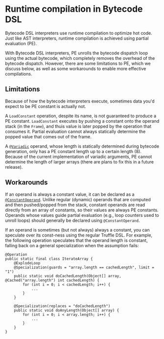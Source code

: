 # Runtime compilation in Bytecode DSL

Bytecode DSL interpreters use runtime compilation to optimize hot code.
Just like AST interpreters, runtime compilation is achieved using partial evaluation (PE).

With Bytecode DSL interpreters, PE unrolls the bytecode dispatch loop using the actual bytecode, which completely removes the overhead of the bytecode dispatch.
However, there are some limitations to PE, which we discuss below, as well as some workarounds to enable more effective compilations.

## Limitations

Because of how the bytecode interpreters execute, sometimes data you'd expect to be PE constant is actually not.

A `LoadConstant` operation, despite its name, is not guaranteed to produce a PE constant.
`LoadConstant` executes by pushing a constant onto the operand stack (in the `Frame`), and thuis value is later popped by the operation that consumes it.
Partial evaluation cannot always statically determine the popped value that comes out of the frame.

A [`@Variadic`](https://github.com/oracle/graal/blob/master/truffle/src/com.oracle.truffle.api.bytecode/src/com/oracle/truffle/api/bytecode/Variadic.java) operand, whose length is statically determined during bytecode generation, only has a PE constant length up to a certain length (8).
Because of the current implementation of variadic arguments, PE cannot determine the length of larger arrays (there are plans to fix this in a future release).

## Workarounds

If an operand is always a constant value, it can be declared as a [`@ConstantOperand`](https://github.com/oracle/graal/blob/master/truffle/src/com.oracle.truffle.api.bytecode/src/com/oracle/truffle/api/bytecode/ConstantOperand.java).
Unlike regular (dynamic) operands that are computed and then pushed/popped from the stack, constant operands are read directly from an array of constants, so their values are always PE constants.
Operands whose values guide partial evaluation (e.g., loop counters used to unroll loops) should generally be declared using `@ConstantOperand`.

If an operand is sometimes (but not always) always a constant, you can speculate over its const-ness using the regular Truffle DSL. For example, the following operation speculates that the operand length is constant, falling back on a general specialization when the assumption fails:

```
@Operation
public static final class IterateArray {
    @ExplodeLoop
    @Specialization(guards = "array.length == cachedLength", limit = "1")
    public static void doCachedLength(Object[] array, @Cached("array.length") int cachedLength) {
        for (int i = 0; i < cachedLength; i++) {
            ...
        }
    }

    @Specialization(replaces = "doCachedLength")
    public static void doAnyLength(Object[] array) {
        for (int i = 0; i < array.length; i++) {
            ...
        }
    }
}
```